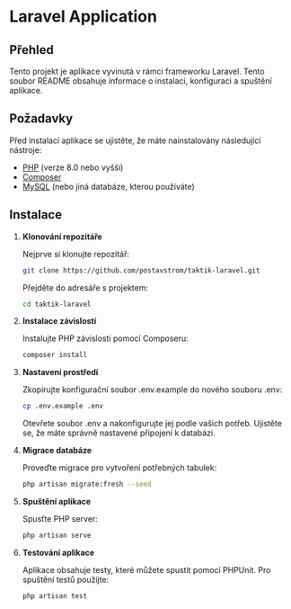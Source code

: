 # Laravel Application

## Přehled

Tento projekt je aplikace vyvinutá v rámci frameworku Laravel. Tento soubor README obsahuje informace o instalaci, konfiguraci a spuštění aplikace.

## Požadavky

Před instalací aplikace se ujistěte, že máte nainstalovány následující nástroje:

- [PHP](https://www.php.net/) (verze 8.0 nebo vyšší)
- [Composer](https://getcomposer.org/)
- [MySQL](https://www.mysql.com/) (nebo jiná databáze, kterou používáte)

## Instalace

1. **Klonování repozitáře**

   Nejprve si klonujte repozitář:

   ```bash
   git clone https://github.com/postavstrom/taktik-laravel.git
   ```

   Přejděte do adresáře s projektem:

   ```bash
   cd taktik-laravel
   ```

2. **Instalace závislostí**

   Instalujte PHP závislosti pomocí Composeru:

   ```bash
   composer install
   ```

3. **Nastavení prostředí**

   Zkopírujte konfigurační soubor .env.example do nového souboru .env:

   ```bash
   cp .env.example .env
   ```

   Otevřete soubor .env a nakonfigurujte jej podle vašich potřeb. Ujistěte se, že máte správně nastavené připojení k databázi.

4. **Migrace databáze**

   Proveďte migrace pro vytvoření potřebných tabulek:

   ```bash
   php artisan migrate:fresh --seed
   ```

5. **Spuštění aplikace**

   Spusťte PHP server:

   ```bash
   php artisan serve
   ```

6. **Testování aplikace**

   Aplikace obsahuje testy, které můžete spustit pomocí PHPUnit. Pro spuštění testů použijte:

   ```bash
   php artisan test
   ```

